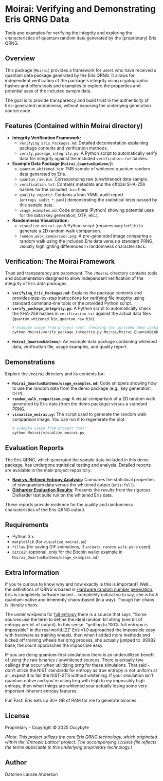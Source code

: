# Moirai: Verifying and Demonstrating Eris QRNG Data

Tools and examples for verifying the integrity and exploring the characteristics of quantum random data generated by the (proprietary) Eris QRNG.

## Overview

This package (`Moirai`) provides a framework for users who have received a quantum data package generated by the Eris QRNG. It allows for independent verification of the package's integrity using cryptographic hashes and offers tools and examples to explore the properties and potential uses of the included sample data.

The goal is to provide transparency and build trust in the authenticity of Eris-generated randomness, without exposing the underlying generation source code.

## Features (Contained within Moirai directory)

*   **Integrity Verification Framework:**
    *   `Verifying_Eris_Packages.md`: Detailed documentation explaining package contents and verification methods.
    *   `verify_package_integrity.py`: A Python script to automatically verify data file integrity against the included `verification.txt` hashes.
*   **Example Data Package (`Moirai_QuantumBinDemo/`):**
    *   `quantum_whitened.bin`: 1MB sample of whitened quantum random data generated by Eris.
    *   `quantum_raw.bin`: Corresponding raw (unwhitened) data sample.
    *   `verification.txt`: Contains metadata and the official SHA-256 hashes for the included `.bin` files.
    *   `quality_report/`: Contains a lean YAML audit report (`entropy_audit_*.yaml`) demonstrating the statistical tests passed by this sample data.
    *   `usage_examples.md`: Code snippets (Python) showing potential uses for the data (key generation, OTP, etc.).
*   **Randomness Visualization:**
    *   `visualize_moirai.py`: A Python script (requires `matplotlib`) to generate a 2D random walk comparison.
    *   `random_walk_comparison.png`: A pre-generated image comparing a random walk using the included Eris data versus a standard PRNG, visually highlighting differences in randomness characteristics.

## Verification: The Moirai Framework

Trust and transparency are paramount. The `/Moirai` directory contains tools and documentation designed to allow independent verification of the integrity of Eris data packages.

*   **`Verifying_Eris_Packages.md`:** Explains the package contents and provides step-by-step instructions for verifying file integrity using standard command-line tools or the provided Python script.
*   **`verify_package_integrity.py`:** A Python script to automatically check the SHA-256 hashes in `verification.txt` against the actual data files (`quantum_whitened.bin`, `quantum_raw.bin`).
    ```bash
    # Example usage from project root, checking the included demo package:
    python Moirai/verify_package_integrity.py Moirai/Moirai_QuantumBinDemo
    ```
*   **`Moirai_QuantumBinDemo/`:** An example data package containing whitened data, verification file, usage examples, and quality report.

## Demonstrations

Explore the `/Moirai` directory and its contents for:

*   **`Moirai_QuantumBinDemo/usage_examples.md`:** Code snippets showing how to use the random data from the demo package (e.g., key generation, OTP).
*   **`random_walk_comparison.png`:** A visual comparison of a 2D random walk generated by Eris data (from the demo package) versus a standard PRNG.
*   **`visualize_moirai.py`:** The script used to generate the random walk comparison image. You can run it to regenerate the plot:
    ```bash
    # Example usage from project root:
    python Moirai/visualize_moirai.py
    ```

## Evaluation Reports

The Eris QRNG, which generated the sample data included in this demo package, has undergone statistical testing and analysis. Detailed reports are available in the main project repository:

*   **[Raw vs. Refined Entropy Analysis](../R2R-2ndIT-eris(qrng).md):** Compares the statistical properties of raw quantum data versus the whitened output (`eris:full`).
*   **[Dieharder Evaluation Results](../Dieharder-Eval3.md):** Presents the results from the rigorous Dieharder test suite run on the whitened Eris data.

These reports provide evidence for the quality and randomness characteristics of the Eris QRNG output.

## Requirements

*   Python 3.x
*   `matplotlib` (for `visualize_moirai.py`)
*   `Pillow` (for saving GIF animations, if `animate_random_walk.py` is used)
*   `bitcoin` (optional, only for the Bitcoin wallet example in `Moirai_QuantumBinDemo/usage_examples.md`)

## Extra Information
If you're curious to know why and how exactly is this is important? Well... the definitions of QRNG is based in [Hardware random number generation](https://en.wikipedia.org/wiki/Hardware_random_number_generator), Eris is completely software based... completely natural so to say, she is both quantum-native and inherently chaos-based (in a way). Though her chaos is literally chaos.

The under wikipedia for [full entropy](https://en.wikipedia.org/wiki/Full_entropy) there is a source that says, "Some sources use the term to define the ideal random bit string (one bit of entropy per bit of output). In this sense, "getting to 100% full entropy is impossible" in the real world.[2]" Eris v1.0 approached the impossible easy with hardware as training wheels, then when I added more methods and kicked off training wheels her qrng process, she actually jumped to .99982 base, the count approaches the impossible easy.

IF you are doing quantum-first simulations there is an underutilized benefit of using the raw binaries / unwhitened sources. There is actually two ceilings that occur when utilitizing prng for these simulaions. That said - don't utilize the NIST standards for entropy as true entropy is not uniform at all, expect it to fail the NIST-STS without whitening. If your simulation isn't quantum native and you're using trng with high to my impossibly high entropy, then when things are whitened your actually losing some very important inherent entropy features.

Fun Fact: Eris eats up 30+ GB of RAM for me to generate binaries.

## License

Proprietary - Copyright © 2025 Occybyte

*(Note: This project utilizes the core Eris QRNG technology, which originated within the 'Entropic Lattice' project. The accompanying `LICENSE` file reflects the terms applicable to this underlying proprietary technology.)*

## Author

Datorien Laurae Anderson 
